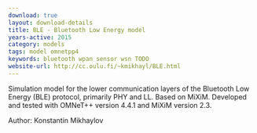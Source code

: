 ```yaml
---
download: true
layout: download-details
title: BLE - Bluetooth Low Energy model
years-active: 2015
category: models
tags: model omnetpp4
keywords: bluetooth wpan sensor wsn TODO
website-url: http://cc.oulu.fi/~kmikhayl/BLE.html
---
```


Simulation model for the lower communication layers of the Bluetooth Low Energy
(BLE) protocol, primarily PHY and LL. Based on MiXiM. Developed and tested
with OMNeT++ version 4.4.1 and MiXiM version 2.3.

Author: Konstantin Mikhaylov
